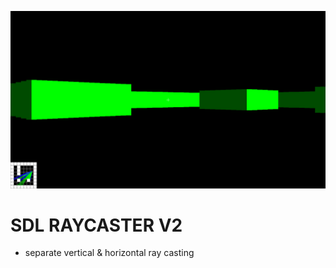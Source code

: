 <img src="https://github.com/zaqks/SDL_RAYCASTER/blob/v2/docs/Screenshot%20from%202024-01-27%2001-11-51.png" ></img>

<h1>SDL RAYCASTER V2</h1>

<ul>
    <li>separate vertical & horizontal ray casting</li>
    <!--
    <li>anti-alias support</li>
    <li>mini-stairs problem fix</li>
    -->
</ul>


